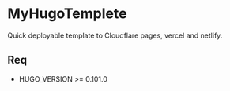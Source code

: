 # MyHugoTemplete
Quick deployable template to Cloudflare pages, vercel and netlify.

## Req
- HUGO_VERSION >= 0.101.0
